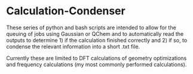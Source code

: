 # Calculation-Condenser
These series of python and bash scripts are intended to allow for the queuing of jobs using Gaussian or QChem and to automatically read the outputs to determine 1) if the calculation finished correctly and 2) if so, to condense the relevant information into a short .txt file. 


Currently these are limited to DFT calculations of geometry optimizations and frequency calculations (my most commonly performed calculations).
